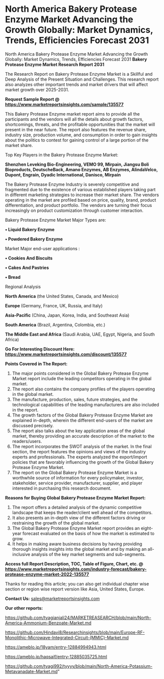 # North America Bakery Protease Enzyme Market Advancing the Growth Globally: Market Dynamics, Trends, Efficiencies Forecast 2031
North America Bakery Protease Enzyme Market Advancing the Growth Globally: Market Dynamics, Trends, Efficiencies Forecast 2031
<strong>Bakery Protease Enzyme Market Research Report 2031</strong>

The Research Report on Bakery Protease Enzyme Market is a Skillful and Deep Analysis of the Present Situation and Challenges. This research report also analyzes other important trends and market drivers that will affect market growth over 2025-2031.

<strong>Request Sample Report @ <a href=https://www.marketreportsinsights.com/sample/135577>https://www.marketreportsinsights.com/sample/135577</a></strong>

This Bakery Protease Enzyme market report aims to provide all the participants and the vendors will all the details about growth factors, shortcomings, threats, and the profitable opportunities that the market will present in the near future. The report also features the revenue share, industry size, production volume, and consumption in order to gain insights about the politics to contest for gaining control of a large portion of the market share.

Top Key Players in the Bakery Protease Enzyme Market:

<strong>Shenzhen Leveking Bio-Engineering, VEMO 99, Mirpain, Jiangsu Boli Bioproducts, DeutscheBack, Amano Enzymes, AB Enzymes, AlindaVelco, Dupont, Engrain, Dyadic International, Danisco, Mirpain</strong>

The Bakery Protease Enzyme Industry is severely competitive and fragmented due to the existence of various established players taking part in different marketing strategies to increase their market share. The vendors operating in the market are profiled based on price, quality, brand, product differentiation, and product portfolio. The vendors are turning their focus increasingly on product customization through customer interaction.

Bakery Protease Enzyme Market Major Types are:

<strong>• Liquid Bakery Enzyme

• Powdered Bakery Enzyme</strong>

Market Major end-user applications :

<strong>• Cookies And Biscuits

• Cakes And Pastries

• Bread</strong>

Regional Analysis

</u><strong><b>North America</b></strong> (the United States, Canada, and Mexico)

<strong><b>Europe </b></strong>(Germany, France, UK, Russia, and Italy)

<strong><b>Asia-Pacific</b></strong> (China, Japan, Korea, India, and Southeast Asia)

<strong><b>South America</b></strong> (Brazil, Argentina, Colombia, etc.)

<strong><b>The Middle East and Africa</b></strong> (Saudi Arabia, UAE, Egypt, Nigeria, and South Africa)

<strong>Go For Interesting Discount Here: <a href=https://www.marketreportsinsights.com/discount/135577>https://www.marketreportsinsights.com/discount/135577</a></strong>

<strong>Points Covered in The Report:</strong>
<ol>
  <li>The major points considered in the Global Bakery Protease Enzyme Market report include the leading competitors operating in the global market.</li>
  <li>The report also contains the company profiles of the players operating in the global market.</li>
  <li>The manufacture, production, sales, future strategies, and the technological capabilities of the leading manufacturers are also included in the report.</li>
  <li>The growth factors of the Global Bakery Protease Enzyme Market are explained in-depth, wherein the different end-users of the market are discussed precisely.</li>
  <li>The report also talks about the key application areas of the global market, thereby providing an accurate description of the market to the readers/users.</li>
  <li>The report incorporates the SWOT analysis of the market. In the final section, the report features the opinions and views of the industry experts and professionals. The experts analyzed the export/import policies that are favorably influencing the growth of the Global Bakery Protease Enzyme Market.</li>
  <li>The report on the Global Bakery Protease Enzyme Market is a worthwhile source of information for every policymaker, investor, stakeholder, service provider, manufacturer, supplier, and player interested in purchasing this research document.</li>
</ol>
<strong>Reasons for Buying Global Bakery Protease Enzyme Market Report:</strong>

<ol>
  <li>The report offers a detailed analysis of the dynamic competitive landscape that keeps the reader/client well ahead of the competitors.</li>
  <li>It also presents an in-depth view of the different factors driving or restraining the growth of the global market.</li>
  <li>The Global Bakery Protease Enzyme Market report provides an eight-year forecast evaluated on the basis of how the market is estimated to grow.</li>
  <li>It helps in making aware business decisions by having providing thorough insights insights into the global market and by making an all-inclusive analysis of the key market segments and sub-segments.</li>
</ol>
<strong>Access full Report Description, TOC, Table of Figure, Chart, etc. @ <a href=https://www.marketreportsinsights.com/industry-forecast/bakery-protease-enzyme-market-2022-135577>https://www.marketreportsinsights.com/industry-forecast/bakery-protease-enzyme-market-2022-135577</a></strong>


Thanks for reading this article; you can also get individual chapter wise section or region wise report version like Asia, United States, Europe.

<strong>Contact Us:</strong>
sales@marketreportsinsights.com

<strong>Our other reports:</strong>

<a href=https://github.com/tyagianjali24/MARKETREASEARCH/blob/main/North-America-Ammonium-Benzoate-Market.md>https://github.com/tyagianjali24/MARKETREASEARCH/blob/main/North-America-Ammonium-Benzoate-Market.md</a>

<a href=https://github.com/Hindavi8/Researchinsights/blob/main/Europe-RF-Monolithic-Microwave-Integrated-Circuit-(MMIC)-Market.md>https://github.com/Hindavi8/Researchinsights/blob/main/Europe-RF-Monolithic-Microwave-Integrated-Circuit-(MMIC)-Market.md</a>

<a href=https://ameblo.jp/18yam/entry-12884994943.html>https://ameblo.jp/18yam/entry-12884994943.html</a>

<a href=https://ameblo.jp/haqsaif/entry-12885035725.html>https://ameblo.jp/haqsaif/entry-12885035725.html</a>

<a href=https://github.com/tyagi992/tyyyy/blob/main/North-America-Potassium-Metavanadate-Market.md>https://github.com/tyagi992/tyyyy/blob/main/North-America-Potassium-Metavanadate-Market.md</a>"
